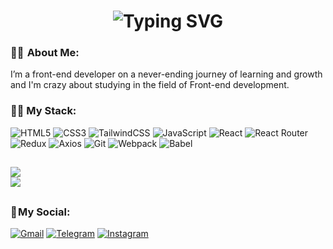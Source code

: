  <h1 align="center">
   <img src="https://readme-typing-svg.herokuapp.com?font=Fira+Code&weight=700&size=40&duration=2500&pause=700&color=da2c38&center=true&vCenter=true&width=700&height=100&lines=Hi+there+%F0%9F%91%8B;I+am+Nima+Soltanian+;Good+to+see+you+my+friend+%3A)" alt="Typing SVG" />
  </h1>

  
### 👨‍💻  About Me:

 I’m a front-end developer on a never-ending journey of learning and growth and I'm crazy about studying in the field of Front-end development.



### 👨‍💻 My Stack:



![HTML5](https://img.shields.io/badge/html5-%23E34F26.svg?style=for-the-badge&logo=html5&logoColor=white) 
![CSS3](https://img.shields.io/badge/css3-%231572B6.svg?style=for-the-badge&logo=css3&logoColor=white) 
![TailwindCSS](https://img.shields.io/badge/tailwindcss-%2338B2AC.svg?style=for-the-badge&logo=tailwind-css&logoColor=white) 
![JavaScript](https://img.shields.io/badge/javascript-%23323330.svg?style=for-the-badge&logo=javascript&logoColor=%23F7DF1E) 
![React](https://img.shields.io/badge/react-%2320232a.svg?style=for-the-badge&logo=react&logoColor=%2361DAFB) 
![React Router](https://img.shields.io/badge/React_Router-CA4245?style=for-the-badge&logo=react-router&logoColor=white) 
![Redux](https://img.shields.io/badge/redux-%23593d88.svg?style=for-the-badge&logo=redux&logoColor=white) 
![Axios](https://img.shields.io/badge/Axios-5A29E4?logo=Axios&logoColor=white&style=for-the-badge) 
![Git](https://img.shields.io/badge/Git-F05032?logo=Git&logoColor=white&style=for-the-badge) 
![Webpack](https://img.shields.io/badge/webpack-%238DD6F9.svg?style=for-the-badge&logo=webpack&logoColor=black) 
![Babel](https://img.shields.io/badge/Babel-F9DC3e?style=for-the-badge&logo=babel&logoColor=black) 

##

<!--![](https://github-readme-stats.vercel.app/api?username=Nima-sltn&theme=dark&hide_border=true&include_all_commits=false&count_private=true)<br/> -->
![](https://github-readme-streak-stats.herokuapp.com/?user=Nima-sltn&theme=dark&hide_border=true)<br/>
![](https://github-readme-stats.vercel.app/api/top-langs/?username=Nima-sltn&theme=dark&hide_border=true&exclude_repo=Tapsi-Frontend-SPA,github-readme-stats&count_private=true&layout=compact)
<!-- ![](https://github-readme-stats.vercel.app/api/top-langs/?username=Nima-sltn&.github.io) -->

##






### 📌 My Social:
      

  [![Gmail](https://img.shields.io/badge/Gmail-EA4335?logo=Gmail&logoColor=white&style=for-the-badge)](mailto:nimaso8228@gmail.com)
  [![Telegram](https://img.shields.io/badge/Telegram-229ED9?logo=Telegram&logoColor=white&style=for-the-badge)](https://t.me/nima_stn)
  [![Instagram](https://img.shields.io/badge/Instagram-E4405F?logo=Instagram&logoColor=white&style=for-the-badge)](https://www.instagram.com/nima-sltn)


<!--
**Nima-sltn/Nima-sltn** is a ✨ _special_ ✨ repository because its `README.md` (this file) appears on your GitHub profile.

